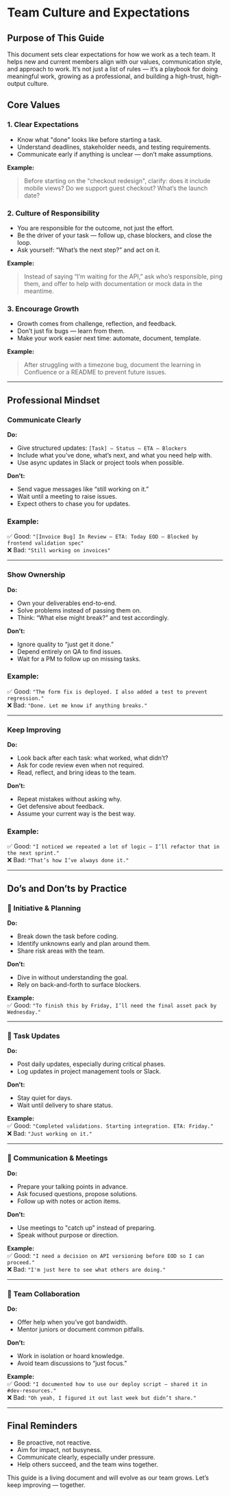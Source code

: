 # Team Culture and Expectations

## Purpose of This Guide

This document sets clear expectations for how we work as a tech team. It helps new and current members align with our values, communication style, and approach to work. It’s not just a list of rules — it’s a playbook for doing meaningful work, growing as a professional, and building a high-trust, high-output culture.

## Core Values

### 1. Clear Expectations

* Know what "done" looks like before starting a task.
* Understand deadlines, stakeholder needs, and testing requirements.
* Communicate early if anything is unclear — don’t make assumptions.

**Example:**

> Before starting on the "checkout redesign", clarify: does it include mobile views? Do we support guest checkout? What’s the launch date?

### 2. Culture of Responsibility

* You are responsible for the outcome, not just the effort.
* Be the driver of your task — follow up, chase blockers, and close the loop.
* Ask yourself: “What’s the next step?” and act on it.

**Example:**

> Instead of saying “I’m waiting for the API,” ask who’s responsible, ping them, and offer to help with documentation or mock data in the meantime.

### 3. Encourage Growth

* Growth comes from challenge, reflection, and feedback.
* Don’t just fix bugs — learn from them.
* Make your work easier next time: automate, document, template.

**Example:**

> After struggling with a timezone bug, document the learning in Confluence or a README to prevent future issues.

---

## Professional Mindset

### Communicate Clearly

**Do:**

* Give structured updates: `[Task] – Status – ETA – Blockers`
* Include what you’ve done, what’s next, and what you need help with.
* Use async updates in Slack or project tools when possible.

**Don’t:**

* Send vague messages like “still working on it.”
* Wait until a meeting to raise issues.
* Expect others to chase you for updates.

### Example:

✅ Good: `"[Invoice Bug] In Review – ETA: Today EOD – Blocked by frontend validation spec"` \
❌ Bad: `"Still working on invoices"`

---

### Show Ownership

**Do:**

* Own your deliverables end-to-end.
* Solve problems instead of passing them on.
* Think: “What else might break?” and test accordingly.

**Don’t:**

* Ignore quality to “just get it done.”
* Depend entirely on QA to find issues.
* Wait for a PM to follow up on missing tasks.

### Example:

✅ Good: `"The form fix is deployed. I also added a test to prevent regression."` \
❌ Bad: `"Done. Let me know if anything breaks."`

---

### Keep Improving

**Do:**

* Look back after each task: what worked, what didn’t?
* Ask for code review even when not required.
* Read, reflect, and bring ideas to the team.

**Don’t:**

* Repeat mistakes without asking why.
* Get defensive about feedback.
* Assume your current way is the best way.

### Example: 

✅ Good: `"I noticed we repeated a lot of logic — I’ll refactor that in the next sprint."` \
❌ Bad: `"That’s how I’ve always done it."`

---

## Do’s and Don’ts by Practice

### 🧠 Initiative & Planning

**Do:**

* Break down the task before coding.
* Identify unknowns early and plan around them.
* Share risk areas with the team.

**Don’t:**

* Dive in without understanding the goal.
* Rely on back-and-forth to surface blockers.

**Example:** \
✅ Good: `"To finish this by Friday, I’ll need the final asset pack by Wednesday."`

---

### 🔄 Task Updates

**Do:**

* Post daily updates, especially during critical phases.
* Log updates in project management tools or Slack.

**Don’t:**

* Stay quiet for days.
* Wait until delivery to share status.

**Example:** \
✅ Good: `"Completed validations. Starting integration. ETA: Friday."` \
❌ Bad: `"Just working on it."`

---

### 💬 Communication & Meetings

**Do:**

* Prepare your talking points in advance.
* Ask focused questions, propose solutions.
* Follow up with notes or action items.

**Don’t:**

* Use meetings to "catch up" instead of preparing.
* Speak without purpose or direction.

**Example:** \
✅ Good: `"I need a decision on API versioning before EOD so I can proceed."` \
❌ Bad: `"I'm just here to see what others are doing."`

---

### 🤝 Team Collaboration

**Do:**

* Offer help when you’ve got bandwidth.
* Mentor juniors or document common pitfalls.

**Don’t:**

* Work in isolation or hoard knowledge.
* Avoid team discussions to “just focus.”

**Example:** \
✅ Good: `"I documented how to use our deploy script – shared it in #dev-resources."` \
❌ Bad: `"Oh yeah, I figured it out last week but didn’t share."`

---

## Final Reminders

* Be proactive, not reactive.
* Aim for impact, not busyness.
* Communicate clearly, especially under pressure.
* Help others succeed, and the team wins together.

This guide is a living document and will evolve as our team grows. Let’s keep improving — together.
